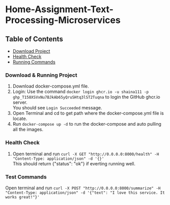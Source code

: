 # Home-Assignment-Text-Processing-Microservices

## Table of Contents
- [Download Project](#download--running-project)
- [Health Check](#health-check)
- [Running Commands](#test-commands)

### Download & Running Project
1. Download docker-compose.yml file.
2. Login: Use the command `docker login ghcr.io -u shaina111 -p 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` to login the GitHub ghcr.io server.<br>
You should see `Login Succeeded` message. 
3. Open Terminal and cd to get path where the docker-compose.yml file is locate.
4. Run `docker-compose up -d` to run the docker-compose and auto pulling all the images.

### Health Check
1. Open terminal and run `curl -X GET "http://0.0.0.0:8000/health" -H "Content-Type: application/json" -d '{}'`<br>
This should return {"status": "ok"} if everting running well.

### Test Commands
Open terminal and run `curl -X POST "http://0.0.0.0:8000/summarize" -H "Content-Type: application/json" -d '{"text": "I love this service. It works great!"}'`


